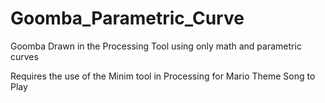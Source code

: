 # Goomba_Parametric_Curve
Goomba Drawn in the Processing Tool using only math and parametric curves

Requires the use of the Minim tool in Processing for Mario Theme Song to Play
